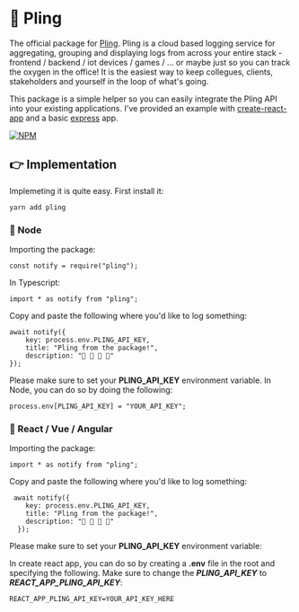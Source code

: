 # 🔔 Pling

The official package for [Pling](https://pling.dev). Pling is a cloud based logging service for aggregating, grouping and displaying logs from across your entire stack - frontend / backend / iot devices / games / ... or maybe just so you can track the oxygen in the office! It is the easiest way to keep collegues, clients, stakeholders and yourself in the loop of what's going.

This package is a simple helper so you can easily integrate the Pling API into your existing applications. I've provided an example with [create-react-app](https://github.com/driescroons/pling-react) and a basic [express](https://github.com/driescroons/pling-express) app.

[![NPM](https://nodei.co/npm/pling.png)](https://nodei.co/npm/pling/)

## 👉 Implementation

Implemeting it is quite easy. First install it:

```
yarn add pling
```

### 🤖 Node

Importing the package:

```
const notify = require("pling");
```

In Typescript:

```
import * as notify from "pling";
```

Copy and paste the following where you'd like to log something:

```
await notify({
    key: process.env.PLING_API_KEY,
    title: "Pling from the package!",
    description: "👋 👋 👋 👋"
});
```

Please make sure to set your **PLING_API_KEY** environment variable. In Node, you can do so by doing the following:

```
process.env[PLING_API_KEY] = "YOUR_API_KEY";
```

### 🤖 React / Vue / Angular

Importing the package:

```
import * as notify from "pling";
```

Copy and paste the following where you'd like to log something:

```
 await notify({
    key: process.env.PLING_API_KEY,
    title: "Pling from the package!",
    description: "👋 👋 👋 👋"
  });
```

Please make sure to set your **PLING_API_KEY** environment variable:

In create react app, you can do so by creating a **.env** file in the root and specifying the following. Make sure to change the **_PLING_API_KEY_** to **_REACT_APP_PLING_API_KEY_**:

```
REACT_APP_PLING_API_KEY=YOUR_API_KEY_HERE
```
